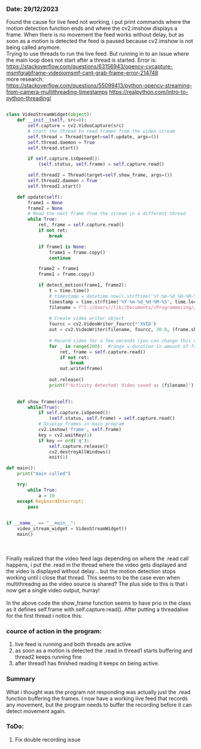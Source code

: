 ### Date: 29/12/2023

Found the cause for live feed not working, i put print commands where the motion detection function ends and where the cv2.imshow displays a frame. 
When there is no movement the feed works without delay, but as soon as a motion is detected the feed is paused because cv2.imshow is not being called anymore. 
<br>
Trying to use threads to run the live feed. But running in to an issue where the main loop does not start after a thread is started.
Error is: https://stackoverflow.com/questions/63156943/opencv-cvcapture-msmfgrabframe-videoiomsmf-cant-grab-frame-error-214748
<br>
more research:
<br>
https://stackoverflow.com/questions/55099413/python-opencv-streaming-from-camera-multithreading-timestamps
https://realpython.com/intro-to-python-threading/
<br>
```Python

class VideoStreamWidget(object):
    def __init__(self, src=0):
        self.capture = cv2.VideoCapture(src)
        # Start the thread to read frames from the video stream
        self.thread = Thread(target=self.update, args=())
        self.thread.daemon = True
        self.thread.start()

        if self.capture.isOpened():
            (self.status, self.frame) = self.capture.read()

        self.thread2 = Thread(target=self.show_frame, args=())
        self.thread2.daemon = True
        self.thread2.start()

    def update(self):
        frame1 = None
        frame2 = None
        # Read the next frame from the stream in a different thread
        while True:
            ret, frame = self.capture.read()
            if not ret:
                break

            if frame1 is None:
                frame1 = frame.copy()
                continue

            frame2 = frame1
            frame1 = frame.copy()

            if detect_motion(frame1, frame2):
                t = time.time()
                # timestamp = datetime.now().strftime('%Y-%m-%d_%H-%M-%S')
                timestamp = time.strftime('%Y-%m-%d_%H-%M-%S', time.localtime(t))
                filename = f"C://Users//lik//Documents//Programmering//Camera_Project//Recordings//activity_{timestamp}.avi" #Literal String Interpolation
                
                # Create video writer object
                fourcc = cv2.VideoWriter_fourcc(*'XVID')
                out = cv2.VideoWriter(filename, fourcc, 30.0, (frame.shape[1], frame.shape[0]))
                
                # Record video for a few seconds (you can change this duration)
                for _ in range(200):  #range = duration in amount of frames
                    ret, frame = self.capture.read()
                    if not ret:
                        break
                    out.write(frame)
                
                out.release()
                print(f"Activity detected! Video saved as {filename}")

    
    def show_frame(self):
        while(True):
            if self.capture.isOpened():
                (self.status, self.frame) = self.capture.read()
            # Display frames in main program
            cv2.imshow('frame', self.frame)
            key = cv2.waitKey(1)
            if key == ord('q'):
                self.capture.release()
                cv2.destroyAllWindows()
                exit(1)

def main():
    print("main called")

    try:
        while True:
            a = 10
    except KeyboardInterrupt:
        pass
        

if __name__ == "__main__":
    video_stream_widget = VideoStreamWidget()
    main()
```

<br><br>
Finally realized that the video feed lags depending on where the .read call happens, i put the .read in the thread where the video gets displayed and the video is displayed without delay... but the motion detection stops working until i close that thread. This seems to be the case even when multithreadng as the video source is shared? The plus side to this is that i now get a single video output, hurray!
<br><br>
In the above code the show_frame function seems to have prio in the class as it defines self.frame with self.capture.read(). After putting a threadalive for the first thread i notice this: 
### cource of action in the program:
1. live feed is running and both threads are active
2. as soon as a motion is detected the .read in thread1 starts buffering and thread2 keeps running fine
3. after thread1 has finished reading it keeps on being active.
### Summary
What i thought was the program not responding was actually just the .read function buffering the frames. I now have a working live feed that records any movement, but the program needs to buffer the recording before it can detect movement again. 
### ToDo:
1. Fix double recording issue